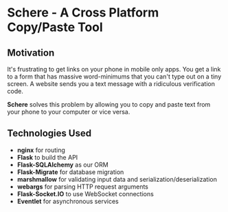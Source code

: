 # Schere - A Cross Platform Copy/Paste Tool


## Motivation
It's frustrating to get links on your phone in mobile only apps. You get a link to a form that has massive word-minimums that you can't type out on a tiny screen. A website sends you a text message with a ridiculous verification code.

**Schere** solves this problem by allowing you to copy and paste text from your phone to your computer or vice versa.


## Technologies Used
* **nginx** for routing
* **Flask** to build the API
* **Flask-SQLAlchemy** as our ORM
* **Flask-Migrate** for database migration
* **marshmallow** for validating input data and serialization/deserialization
* **webargs** for parsing HTTP request arguments
* **Flask-Socket.IO** to use WebSocket connections
* **Eventlet** for asynchronous services